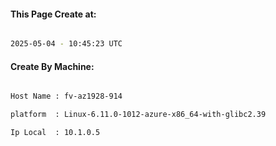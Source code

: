 
   
#### This Page Create at:

```bash

2025-05-04 - 10:45:23 UTC

```

#### Create By Machine:

```bash

Host Name : fv-az1928-914

platform  : Linux-6.11.0-1012-azure-x86_64-with-glibc2.39

Ip Local  : 10.1.0.5

```


